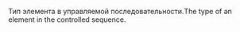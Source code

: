 <span data-ttu-id="fe3af-101">Тип элемента в управляемой последовательности.</span><span class="sxs-lookup"><span data-stu-id="fe3af-101">The type of an element in the controlled sequence.</span></span>